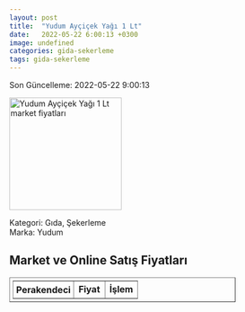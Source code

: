 ```yaml
---
layout: post
title:  "Yudum Ayçiçek Yağı 1 Lt"
date:   2022-05-22 6:00:13 +0300
image: undefined
categories: gida-sekerleme
tags: gida-sekerleme
---
```


Son Güncelleme: 2022-05-22 9:00:13

<img src="undefined" width="200" alt="Yudum Ayçiçek Yağı 1 Lt market fiyatları" />

Kategori: Gıda, Şekerleme
<br />
Marka: Yudum

<h2>Market ve Online Satış Fiyatları</h2>

<table border="1" style="padding: 5px;width:80%;">
  <tr>
    <td style="padding: 5px;"><strong>Perakendeci</strong></td>
    <td><strong>Fiyat</strong></td>
    <td><strong>İşlem</strong></td>
  </tr>
  
</table>
